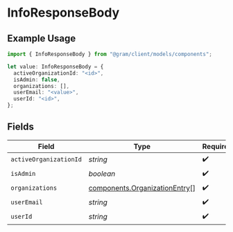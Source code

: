 # InfoResponseBody

## Example Usage

```typescript
import { InfoResponseBody } from "@gram/client/models/components";

let value: InfoResponseBody = {
  activeOrganizationId: "<id>",
  isAdmin: false,
  organizations: [],
  userEmail: "<value>",
  userId: "<id>",
};
```

## Fields

| Field                                                                          | Type                                                                           | Required                                                                       | Description                                                                    |
| ------------------------------------------------------------------------------ | ------------------------------------------------------------------------------ | ------------------------------------------------------------------------------ | ------------------------------------------------------------------------------ |
| `activeOrganizationId`                                                         | *string*                                                                       | :heavy_check_mark:                                                             | N/A                                                                            |
| `isAdmin`                                                                      | *boolean*                                                                      | :heavy_check_mark:                                                             | N/A                                                                            |
| `organizations`                                                                | [components.OrganizationEntry](../../models/components/organizationentry.md)[] | :heavy_check_mark:                                                             | N/A                                                                            |
| `userEmail`                                                                    | *string*                                                                       | :heavy_check_mark:                                                             | N/A                                                                            |
| `userId`                                                                       | *string*                                                                       | :heavy_check_mark:                                                             | N/A                                                                            |